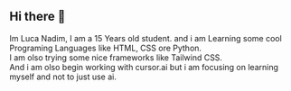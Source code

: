## Hi there 👋
Im Luca Nadim,
I am a 15 Years old student.
and i am Learning some cool Programing Languages like HTML, CSS ore Python. <br> I am olso trying some nice frameworks like Tailwind CSS. <br> And i am olso begin working with cursor.ai but i am focusing on learning myself and not to just use ai.

<!--
**lucanadim/lucanadim** is a ✨ _special_ ✨ repository because its `README.md` (this file) appears on your GitHub profile.

Here are some ideas to get you started:

- 🔭 I’m currently working on ...
- 🌱 I’m currently learning ...
- 👯 I’m looking to collaborate on ...
- 🤔 I’m looking for help with ...
- 💬 Ask me about ...
- 📫 How to reach me: ...
- 😄 Pronouns: ...
- ⚡ Fun fact: ...
-->
